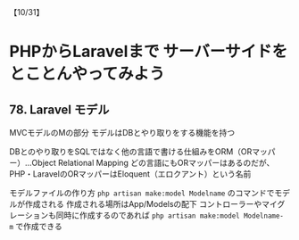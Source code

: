【10/31】
# PHPからLaravelまで サーバーサイドをとことんやってみよう
## 78. Laravel モデル

MVCモデルのMの部分
モデルはDBとやり取りをする機能を持つ

DBとのやり取りをSQLではなく他の言語で書ける仕組みをORM（ORマッパー）…Object Relational Mapping
どの言語にもORマッパーはあるのだが、PHP・LaravelのORマッパーはEloquent（エロクアント）という名前

モデルファイルの作り方
```php artisan make:model Modelname```
のコマンドでモデルが作成される
作成される場所はApp/Modelsの配下
コントローラーやマイグレーションも同時に作成するのであれば
```php artisan make:model Modelname- m```
で作成できる
